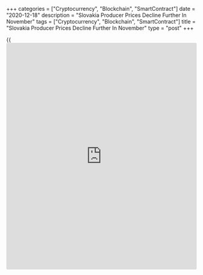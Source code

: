 +++
categories = ["Cryptocurrency", "Blockchain", "SmartContract"]
date = "2020-12-18"
description = "Slovakia Producer Prices Decline Further In November"
tags = ["Cryptocurrency", "Blockchain", "SmartContract"]
title = "Slovakia Producer Prices Decline Further In November"
type = "post"
+++

{{<iframe id="large-banner" src="https://www.bounty.group/#slide=8.0" width="100%" height="600" scrolling="no" style="border: 0px solid rgb(216, 221, 230); border-radius: 3px;">}}

Slovakia's producer prices declined further in November, figures from
the Statistical Office of the Slovak Republic showed on Friday.

The producer price index fell 0.8 percent year-on-year in November,
following a 1.3 percent decline in October. Prices fell for the eighth
consecutive month.

The domestic market prices fell 0.1 percent annually in November, after
a 0.7 percent increase in the previous month.

Prices for mining and quarrying grew 3.2 percent yearly in November,
while those of manufacturing fell 3.6 percent.

Prices for electricity, gas, steam and air-condition supply grew 5.7
percent and those of water supply gained 3.0 percent.

On a monthly basis, producer prices declined 0.4 percent in November,
after a 0.3 percent increase in the preceding month.

For comments and feedback [contact](https://www.playgroundfx.com/contact/): editorial@rtt[news](https://www.letsplayfx.com/blog/forex-news-website/).com

[Economic News][1]

 **What parts of the world are seeing the best (and worst) economic
performances lately? Click[here][2] to check out our [Econ Scorecard][2]
and find out! See up-to-the-moment [ranking](https://www.playgroundfx.com/blog/crypto-exchange-ranking/)s for the best and worst
performers in [GDP][3], [unemployment rate][4], [inflation][5] and much
more.**

   1. www.rtt[news](https://www.letsplayfx.com/blog/forex-news-website/).com/Content/EconomicNews.aspx
   2. www.rtt[news](https://www.letsplayfx.com/blog/forex-news-website/).com/economic-scorecard/world-rank/PPI/highest-performance.aspx
   3. www.rtt[news](https://www.letsplayfx.com/blog/forex-news-website/).com/economic-scorecard/world-rank/GDP/highest-performance.aspx
   4. www.rtt[news](https://www.letsplayfx.com/blog/forex-news-website/).com/economic-scorecard/world-rank/unemployment-rate/lowest-performance.aspx
   5. www.rtt[news](https://www.letsplayfx.com/blog/forex-news-website/).com/economic-scorecard/world-rank/CPI/highest-performance.aspx